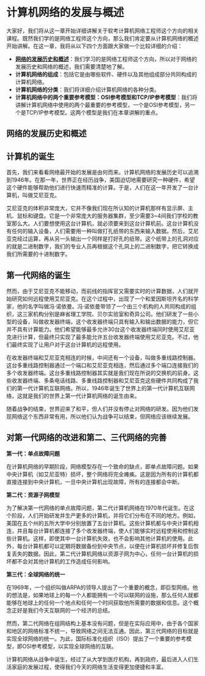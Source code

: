 # 计算机网络的发展与概述

  大家好，我们将从这一章开始详细讲解关于软考计算机网络工程师这个方向的相关课程。既然我们学的是网络工程师这个方向，那么我们肯定要从计算机网络的概述开始讲解。在这一章，我将从以下四个方面跟大家做一个比较详细的介绍：

 - [**网络的发展历史和概述**](#网络的发展历史和概述)：我们学习的是网络工程师这个方向，所以对于网络的发展历史和网络的概述，我们需要清楚地了解。
 - **计算机网络的组成**：包括它是由哪些软件、硬件以及其他组成部分共同构成的计算机网络。
 - **计算机网络的分类**：我们将详细介绍计算机网络的各种分类。
 - **计算机网络中的两个重要参考模型：OSI参考模型和TCP/IP参考模型**：我们将讲解计算机网络中使用的两个最重要的参考模型，一个是OSI参考模型，另一个是TCP/IP参考模型。这两个模型是我们在本章讲解的重点。

## 网络的发展历史和概述

## 计算机的诞生
  首先，我们来看看网络最开始的发展是由何而来。计算机网络的发展历史可以追溯到1946年。在那一年，世界正在经历战争，美国迫切地需要研究一种硬件，希望这个硬件能够帮助他们进行快速而精准的计算。于是，人们在这一年开发了一台计算机，叫做艾尼亚克。
  
  艾尼亚克的体积非常庞大，它并不像我们现在所认知的计算机那样有显示屏、主机、鼠标和键盘。它是一个非常庞大的服务器集群，至少需要3~4间我们学校的教室那么大。人们要想使用这台计算机，就必须要来到这台计算机前。这台计算机没有任何的输入设备，人们需要用一种叫做打孔纸带的东西来输入数据。然后，艾尼亚克经过运算，再从另一头输出一个同样是打好孔的纸带。这个纸带上的孔洞对应的就是二进制数字，我们的专业人员再根据这个孔洞上的二进制数字，把它转换成我们所需要的十进制数字。

## 第一代网络的诞生
  然而，由于艾尼亚克不能移动，而前线的指挥官又需要实时的计算数据，人们就开始研究如何远程使用艾尼亚克。在这个过程中，出现了一个和爱因斯坦齐名的科学家，他的名字叫做冯·诺依曼。冯·诺依曼带领了一个由三个机构的人共同构成的组织，这三家机构分别是麻省理工学院、贝尔实验室和奇异公司。他们研发了一些小型的设备，叫做收发器终端，这个收发器终端只具有输入和输出数据的能力，但它并不具有计算能力。他们希望能够最多允许30台这个收发器终端同时使用艾尼亚克进行计算，但最终只实现了最多能允许五台收发器终端使用艾尼亚克。不过，他们最终实现了让用户对于这台计算机的远程使用。
  
  在收发器终端和艾尼亚克相连的时候，中间还有一个设备，叫做多重线路控制器。这台多重线路控制器通过一个端口和艾尼亚克相连，然后通过多个端口连接我们的多个收发器终端。这台多重线路控制器其实就是我们现在所说的交换机的前身。这些收发器终端、多条电话线路、多重线路控制器和艾尼亚克这些硬件共同构成了我们的第一代计算机互联网络。所以，1946年诞生了世界上的第一代计算机互联网络，这就是我们的世界上第一代计算机网络的诞生由来。
  
  随着战争的结束，世界迎来了和平，但人们并没有停止对网络的研发。因为他们发现网络这个东西非常有用，所以他们认为战争可以结束，但网络应该继续发展。

## 对第一代网络的改进和第二、三代网络的完善

**第一代：单点故障问题**

  在计算机网络的早期阶段，网络模型存在一个致命的缺点，即单点故障问题。如果中央计算机（如艾尼亚特）损坏，整个网络将完全瘫痪。这是因为所有的计算机都直接连接到中央计算机，一旦中央计算机出现故障，所有的连接都会中断。

**第二代：资源子网模型**

  为了解决第一代网络的单点故障问题，第二代计算机网络在1970年代诞生。在这个阶段，人们开始研发并生产更多的计算机，并将它们分布在不同的地方。例如，美国在五个州的五所大学中分别放置了五台计算机。这些计算机都与中央计算机相连，并且每台计算机都连接了多个收发器终端，使人们能够实时远程使用和控制这些计算机。这样，即使其中一台计算机失效，也不会影响其他计算机的使用。此外，每台计算机都可以定期将数据备份到中央节点，以便在计算机损坏并修复后恢复丢失的数据。因此，第二代计算机网络以资源子网为中心，任何一台计算机的损坏都不会对其他计算机的工作造成任何影响。

**第三代：全球网络的统一**

  在1969年，一个组织叫做ARPA的领导人提出了一个重要的概念，即巨型网络。他的想法是，如果地球上的每一个人都能拥有一个可以联网的设施，那么任何人就都能够在地球上的任何一个地点和任何一个时间获取他所需要的数据和信息。这个概念正好是我们今天互联网的一个经济的总结。

  然而，第二代网络在组网结构上基本没有问题，但是在实际应用中，由于各个国家和地区的网络标准不统一，导致网络之间无法互通。因此，第三代网络的目标就是实现全球网络的统一。为此，国际标准化组织（ISO）提出了一个重要的参考模型，即OSI参考模型，以实现全球网络的互联。

  计算机网络从战争中诞生，经过了从大学到医疗机构，再到政府，最后进入人们生活家庭的发展过程，使得我们今天的网络生活变得更加便捷和丰富。
